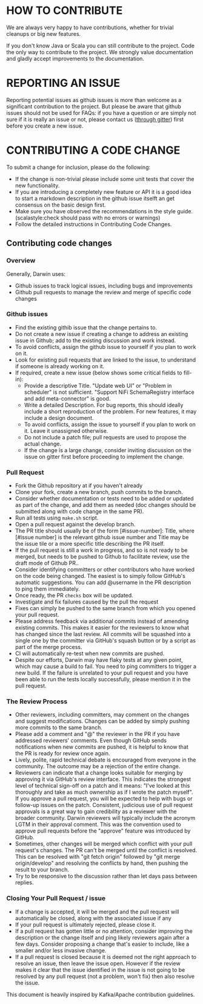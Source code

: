 # HOW TO CONTRIBUTE

We are always very happy to have contributions, whether for trivial cleanups or big new features.

If you don't know Java or Scala you can still contribute to the project. 
Code the only way to contribute to the project. We strongly value documentation and gladly accept improvements to the documentation.

# REPORTING AN ISSUE

Reporting potential issues as github issues is more than welcome as a significant contribution to the project. But please be aware that github issues should not be used for FAQs: 
if you have a question or are simply not sure if it is really an issue or not, please contact us ([through gitter](https://gitter.im/agile-lab-darwin/community)) first before you create a new issue.
 
# CONTRIBUTING A CODE CHANGE

To submit a change for inclusion, please do the following:
- If the change is non-trivial please include some unit tests that cover the new functionality.
- If you are introducing a completely new feature or API it is a good idea to start a markdown description in the github issue itselft an get consensus on the basic design first.
- Make sure you have observed the recommendations in the style guide. (scalastyle:check should pass with no errors or warnings)
- Follow the detailed instructions in Contributing Code Changes.

## Contributing code changes

### Overview

Generally, Darwin uses:
- Github issues to track logical issues, including bugs and improvements
- Github pull requests to manage the review and merge of specific code changes

### Github issues

- Find the existing githib issue that the change pertains to.
- Do not create a new issue if creating a change to address an existing issue in Github; add to the existing discussion and work instead.
- To avoid conflicts, assign the github issue to yourself if you plan to work on it.
- Look for existing pull requests that are linked to the issue, to understand if someone is already working on it.
- If required, create a new issue (below shows some critical fields to fill-in):
  - Provide a descriptive Title. "Update web UI" or "Problem in scheduler" is not sufficient. "Support NiFi SchemaRegistry interface and add meta-connector" is good.
  - Write a detailed Description. For bug reports, this should ideally include a short reproduction of the problem. For new features, it may include a design document. 
  - To avoid conflicts, assign the issue to yourself if you plan to work on it. Leave it unassigned otherwise.
  - Do not include a patch file; pull requests are used to propose the actual change.
  - If the change is a large change, consider inviting discussion on the issue on gitter first before proceeding to implement the change. 


### Pull Request

- Fork the Github repository at if you haven't already 
- Clone your fork, create a new branch, push commits to the branch.
- Consider whether documentation or tests need to be added or updated as part of the change, and add them as needed (doc changes should be submitted along with code change in the same PR).
- Run all tests using `make.sh` script.
- Open a pull request against the develop branch.
- The PR title should usually be of the form [#issue-number]: Title, where [#issue number] is the relevant github issue number and Title may be the issue tile or a more specific title describing the PR itself.
- If the pull request is still a work in progress, and so is not ready to be merged, but needs to be pushed to Github to facilitate review, use the draft mode of Github PR..
- Consider identifying committers or other contributors who have worked on the code being changed. The easiest is to simply follow GitHub's automatic suggestions. You can add @username in the PR description to ping them immediately.
- Once ready, the PR `checks` box will be updated.
- Investigate and fix failures caused by the pull the request
- Fixes can simply be pushed to the same branch from which you opened your pull request.
- Please address feedback via additional commits instead of amending existing commits. This makes it easier for the reviewers to know what has changed since the last review. All commits will be squashed into a single one by the committer via GitHub's squash button or by a script as part of the merge process.
- CI will automatically re-test when new commits are pushed.
- Despite our efforts, Darwin may have flaky tests at any given point, which may cause a build to fail. You need to ping committers to trigger a new build. If the failure is unrelated to your pull request and you have been able to run the tests locally successfully, please mention it in the pull request.

### The Review Process

- Other reviewers, including committers, may comment on the changes and suggest modifications. Changes can be added by simply pushing more commits to the same branch.
- Please add a comment and "@" the reviewer in the PR if you have addressed reviewers' comments. Even though GitHub sends notifications when new commits are pushed, it is helpful to know that the PR is ready for review once again.
- Lively, polite, rapid technical debate is encouraged from everyone in the community. The outcome may be a rejection of the entire change.
- Reviewers can indicate that a change looks suitable for merging by approving it via GitHub's review interface. This indicates the strongest level of technical sign-off on a patch and it means: "I've looked at this thoroughly and take as much ownership as if I wrote the patch myself". If you approve a pull request, you will be expected to help with bugs or follow-up issues on the patch. Consistent, judicious use of pull request approvals is a great way to gain credibility as a reviewer with the broader community. Darwin reviewers will typically include the acronym LGTM in their approval comment. This was the convention used to approve pull requests before the "approve" feature was introduced by GitHub.
- Sometimes, other changes will be merged which conflict with your pull request's changes. The PR can't be merged until the conflict is resolved. This can be resolved with "git fetch origin" followed by "git merge origin/develop" and resolving the conflicts by hand, then pushing the result to your branch.
- Try to be responsive to the discussion rather than let days pass between replies.

### Closing Your Pull Request / issue

- If a change is accepted, it will be merged and the pull request will automatically be closed, along with the associated issue if any
- If your pull request is ultimately rejected, please close it.
- If a pull request has gotten little or no attention, consider improving the description or the change itself and ping likely reviewers again after a few days. Consider proposing a change that's easier to include, like a smaller and/or less invasive change.
- If a pull request is closed because it is deemed not the right approach to resolve an issue, then leave the issue open. However if the review makes it clear that the issue identified in the issue is not going to be resolved by any pull request (not a problem, won't fix) then also resolve the issue. 

This document is heavily inspired by Kafka/Apache contribution guidelines.
